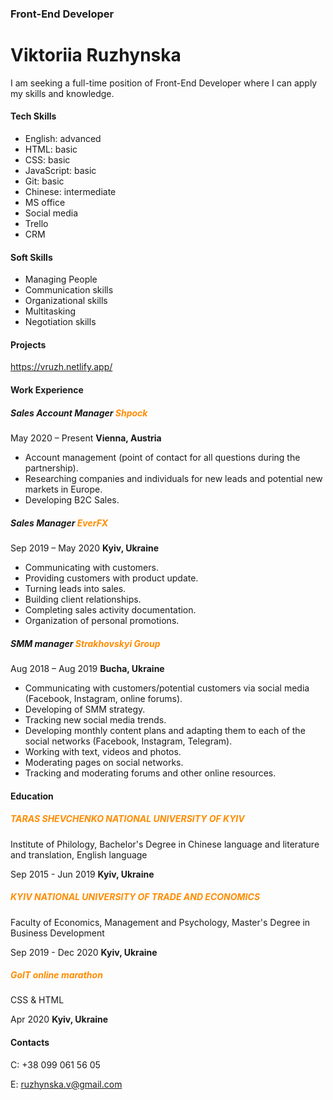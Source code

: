 ### Front-End Developer


# Viktoriia Ruzhynska 



I am seeking a full-time position of Front-End Developer where I can apply my skills and knowledge.



#### Tech Skills

* English: advanced
* HTML: basic
* CSS: basic
* JavaScript: basic
* Git: basic
* Chinese: intermediate
* MS office
* Social media
* Trello
* CRM


#### Soft Skills

* Managing People
* Communication skills
* Organizational skills
* Multitasking
* Negotiation skills


#### Projects

<https://vruzh.netlify.app/>


#### Work Experience


##### Sales Account Manager <span style="color: #FF8C00;">Shpock</span>

May 2020 – Present  **Vienna, Austria**

* Account management (point of contact for all questions during the partnership).
* Researching companies and individuals for new leads and potential new markets in Europe.
* Developing B2C Sales.


##### Sales Manager <span style="color: #FF8C00;">EverFX</span>

Sep 2019 – May 2020  **Kyiv, Ukraine**

* Communicating with customers.
* Providing customers with product update.
* Turning leads into sales.
* Building client relationships.
* Completing sales activity documentation.
* Organization of personal promotions.


##### SMM manager <span style="color: #FF8C00;">Strakhovskyi Group</span>

Aug 2018 – Aug 2019  **Bucha, Ukraine**

* Communicating with customers/potential customers via social media (Facebook, Instagram, online forums).
* Developing of SMM strategy.
* Tracking new social media trends.
* Developing monthly content plans and adapting them to each of the social networks (Facebook, Instagram, Telegram).
* Working with text, videos and photos.
* Moderating pages on social networks.
* Tracking and moderating forums and other online resources.


#### Education

<h5 style="color: #FF8C00;">TARAS SHEVCHENKO NATIONAL UNIVERSITY OF KYIV</h5>

Institute of Philology, Bachelor's Degree in Chinese language and literature and translation, English language

Sep 2015 - Jun 2019  **Kyiv, Ukraine**


<h5 style="color: #FF8C00;">KYIV NATIONAL UNIVERSITY OF TRADE AND ECONOMICS</h5>

Faculty of Economics, Management and Psyсhology, Master's Degree in Business Development

Sep 2019 - Dec 2020  **Kyiv, Ukraine**


<h5 style="color: #FF8C00;">GoIT online marathon</h5>

CSS & HTML

Apr 2020  **Kyiv, Ukraine**


#### Contacts

C: +38 099 061 56 05

E: ruzhynska.v@gmail.com
